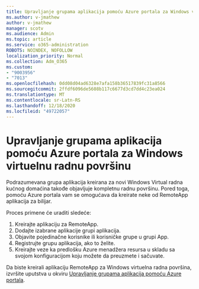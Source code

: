 ```yaml
---
title: Upravljanje grupama aplikacija pomoću Azure portala za Windows virtuelnu radnu površinu
ms.author: v-jmathew
author: v-jmathew
manager: scotv
ms.audience: Admin
ms.topic: article
ms.service: o365-administration
ROBOTS: NOINDEX, NOFOLLOW
localization_priority: Normal
ms.collection: Adm_O365
ms.custom:
- "9003956"
- "7013"
ms.openlocfilehash: 0dd08d04ad6328e7afa158b36517839fc31a8566
ms.sourcegitcommit: 2ffdf6096de5608b117c6677d3cd7dd4c23ea024
ms.translationtype: MT
ms.contentlocale: sr-Latn-RS
ms.lasthandoff: 12/18/2020
ms.locfileid: "49722057"
---
```

# <a name="manage-app-groups-by-using-the-azure-portal-for-windows-virtual-desktop"></a>Upravljanje grupama aplikacija pomoću Azure portala za Windows virtuelnu radnu površinu

Podrazumevana grupa aplikacija kreirana za novi Windows Virtual radna kućnog domaćina takođe objavljuje kompletnu radnu površinu. Pored toga, pomoću Azure portala vam se omogućava da kreirate neke od RemoteApp aplikacija za bilijar.

Proces primene će uraditi sledeće:

1. Kreirajte aplikaciju za RemoteApp.
2. Dodajte izabrane aplikacije grupi aplikacija.
3. Objavite pojedinačne korisnike ili korisničke grupe u grupi App.
4. Registrujte grupu aplikacija, ako to želite.
5. Kreirajte veze ka predlošku Azure menadžera resursa u skladu sa svojom konfiguracijom koju možete da preuzmete i sačuvate.

Da biste kreirali aplikaciju RemoteApp za Windows virtuelna radna površina, izvršite uputstva u okviru [Upravljanje grupama aplikacija pomoću Azure portala](https://go.microsoft.com/fwlink/?linkid=2129550).
